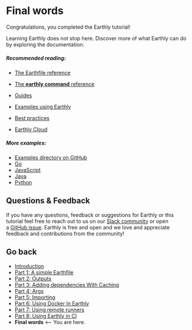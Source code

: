 # Final words

Congratulations, you completed the Earthly tutorial! 

Learning Earthly does not stop here. Discover more of what Earthly can do by exploring the documentation.

##### Recommended reading:

* [The Earthfile reference](../earthfile/earthfile.md)
* [The **earthly command** reference](../earthly-command/earthly-command.md)
* [Guides](https://tinyurl.com/2p8cpnxv) <!-- should be ../earthfile/guides but gitbook produces a 404 link for this -->

* [Examples using Earthly](../examples/examples.md)
* [Best practices](../guides/best-practices.md)

* [Earthly Cloud](https://cloud.earthly.dev/)

##### More examples:

* [Examples directory on GitHub](https://github.com/earthbuild/earthbuild/tree/main/examples)
* [Go](https://github.com/earthbuild/earthbuild/tree/main/examples/go)
* [JavaScript](https://github.com/earthbuild/earthbuild/tree/main/examples/js)
* [Java](https://github.com/earthbuild/earthbuild/tree/main/examples/java)
* [Python](https://github.com/earthbuild/earthbuild/tree/main/examples/python)

## Questions & Feedback

If you have any questions, feedback or suggestions for Earthly or this tutorial feel free to reach out to us on our [Slack community](https://earthly.dev/slack) or open a [GitHub issue](https://github.com/earthbuild/earthbuild/issues). Earthly is free and open and we love and appreciate feedback and contributions from the community!

## Go back

* [Introduction](./basics.md)
* [Part 1: A simple Earthfile](./part-1-a-simple-earthfile.md)
* [Part 2: Outputs](./part-2-outputs.md)
* [Part 3: Adding dependencies With Caching](./part-3-adding-dependencies-with-caching.md)
* [Part 4: Args](./part-4-args.md)
* [Part 5: Importing](./part-5-importing.md)
* [Part 6: Using Docker In Earthly](./part-6-using-docker-with-earthly.md)
* [Part 7: Using remote runners](./part-7-using-remote-runners.md)
* [Part 8: Using Earthly in CI](./part-8a-using-earthly-in-your-current-ci.md)
* **Final words** <-- You are here.
